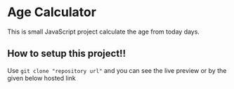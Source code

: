 # Age Calculator

This is small JavaScript project calculate the age from today days.

## How to setup this project!!

Use `git clone "repository url"` and you can see the live preview or by the given below hosted link 
